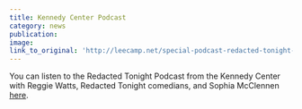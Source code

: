 ```yaml
---
title: Kennedy Center Podcast
category: news
publication:
image:
link_to_original: 'http://leecamp.net/special-podcast-redacted-tonight-live-with-reggie-watts-sophia-mcclennan-click-to-listen/'
---
```



You can listen to the Redacted Tonight Podcast from the Kennedy Center with Reggie Watts, Redacted Tonight comedians, and Sophia McClennen [here](http://leecamp.net/special-podcast-redacted-tonight-live-with-reggie-watts-sophia-mcclennan-click-to-listen/).